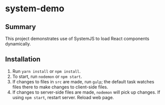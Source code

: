 # system-demo

## Summary

This project demonstrates use of SystemJS to load React components dynamically.

## Installation

1. Run `yarn install` or `npm install`.
2. To start, run `nodemon` or `npm start`.
3. If changes to files in `src` are made, run `gulp`; the default task watches files there to make changes to client-side files.
4. If changes to server-side files are made, `nodemon` will pick up changes. If using `npm start`, restart server. Reload web page.
